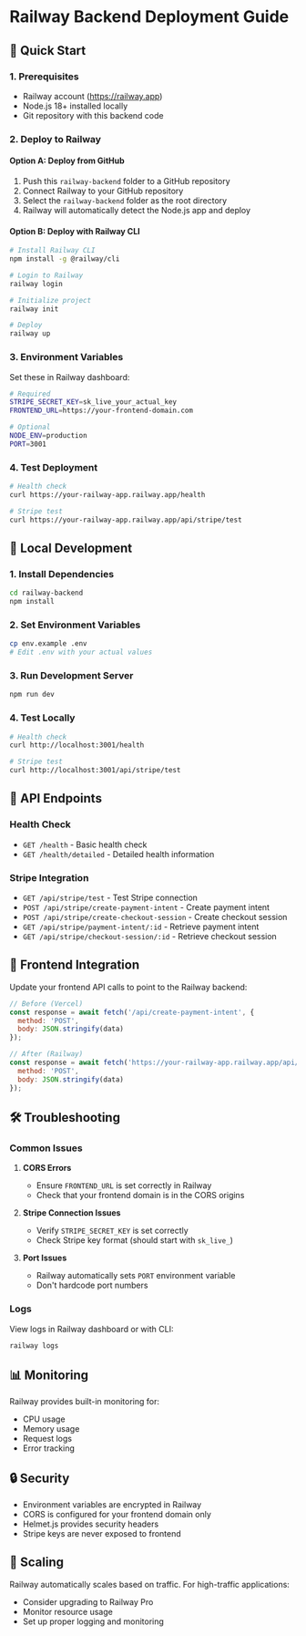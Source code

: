 # Railway Backend Deployment Guide

## 🚀 Quick Start

### 1. Prerequisites
- Railway account (https://railway.app)
- Node.js 18+ installed locally
- Git repository with this backend code

### 2. Deploy to Railway

#### Option A: Deploy from GitHub
1. Push this `railway-backend` folder to a GitHub repository
2. Connect Railway to your GitHub repository
3. Select the `railway-backend` folder as the root directory
4. Railway will automatically detect the Node.js app and deploy

#### Option B: Deploy with Railway CLI
```bash
# Install Railway CLI
npm install -g @railway/cli

# Login to Railway
railway login

# Initialize project
railway init

# Deploy
railway up
```

### 3. Environment Variables
Set these in Railway dashboard:

```bash
# Required
STRIPE_SECRET_KEY=sk_live_your_actual_key
FRONTEND_URL=https://your-frontend-domain.com

# Optional
NODE_ENV=production
PORT=3001
```

### 4. Test Deployment
```bash
# Health check
curl https://your-railway-app.railway.app/health

# Stripe test
curl https://your-railway-app.railway.app/api/stripe/test
```

## 🔧 Local Development

### 1. Install Dependencies
```bash
cd railway-backend
npm install
```

### 2. Set Environment Variables
```bash
cp env.example .env
# Edit .env with your actual values
```

### 3. Run Development Server
```bash
npm run dev
```

### 4. Test Locally
```bash
# Health check
curl http://localhost:3001/health

# Stripe test
curl http://localhost:3001/api/stripe/test
```

## 📡 API Endpoints

### Health Check
- `GET /health` - Basic health check
- `GET /health/detailed` - Detailed health information

### Stripe Integration
- `GET /api/stripe/test` - Test Stripe connection
- `POST /api/stripe/create-payment-intent` - Create payment intent
- `POST /api/stripe/create-checkout-session` - Create checkout session
- `GET /api/stripe/payment-intent/:id` - Retrieve payment intent
- `GET /api/stripe/checkout-session/:id` - Retrieve checkout session

## 🔄 Frontend Integration

Update your frontend API calls to point to the Railway backend:

```javascript
// Before (Vercel)
const response = await fetch('/api/create-payment-intent', {
  method: 'POST',
  body: JSON.stringify(data)
});

// After (Railway)
const response = await fetch('https://your-railway-app.railway.app/api/stripe/create-payment-intent', {
  method: 'POST',
  body: JSON.stringify(data)
});
```

## 🛠️ Troubleshooting

### Common Issues

1. **CORS Errors**
   - Ensure `FRONTEND_URL` is set correctly in Railway
   - Check that your frontend domain is in the CORS origins

2. **Stripe Connection Issues**
   - Verify `STRIPE_SECRET_KEY` is set correctly
   - Check Stripe key format (should start with `sk_live_`)

3. **Port Issues**
   - Railway automatically sets `PORT` environment variable
   - Don't hardcode port numbers

### Logs
View logs in Railway dashboard or with CLI:
```bash
railway logs
```

## 📊 Monitoring

Railway provides built-in monitoring for:
- CPU usage
- Memory usage
- Request logs
- Error tracking

## 🔒 Security

- Environment variables are encrypted in Railway
- CORS is configured for your frontend domain only
- Helmet.js provides security headers
- Stripe keys are never exposed to frontend

## 🚀 Scaling

Railway automatically scales based on traffic. For high-traffic applications:
- Consider upgrading to Railway Pro
- Monitor resource usage
- Set up proper logging and monitoring
